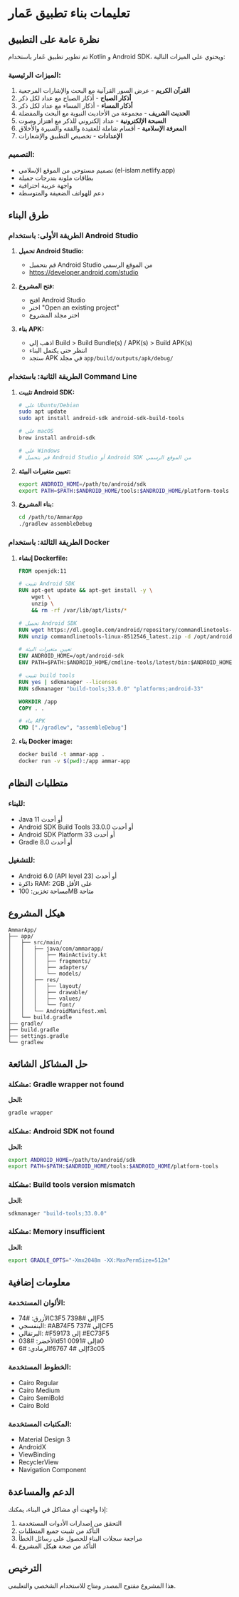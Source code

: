 # تعليمات بناء تطبيق عَمار

## نظرة عامة على التطبيق

تم تطوير تطبيق عَمار باستخدام Kotlin و Android SDK، ويحتوي على الميزات التالية:

### الميزات الرئيسية:
1. **القرآن الكريم** - عرض السور القرآنية مع البحث والإشارات المرجعية
2. **أذكار الصباح** - أذكار الصباح مع عداد لكل ذكر
3. **أذكار المساء** - أذكار المساء مع عداد لكل ذكر
4. **الحديث الشريف** - مجموعة من الأحاديث النبوية مع البحث والمفضلة
5. **السبحة الإلكترونية** - عداد إلكتروني للذكر مع اهتزاز وصوت
6. **المعرفة الإسلامية** - أقسام شاملة للعقيدة والفقه والسيرة والأخلاق
7. **الإعدادات** - تخصيص التطبيق والإشعارات

### التصميم:
- تصميم مستوحى من الموقع الإسلامي (el-islam.netlify.app)
- بطاقات ملونة بتدرجات جميلة
- واجهة عربية احترافية
- دعم للهواتف الضعيفة والمتوسطة

## طرق البناء

### الطريقة الأولى: باستخدام Android Studio

1. **تحميل Android Studio:**
   - قم بتحميل Android Studio من الموقع الرسمي
   - https://developer.android.com/studio

2. **فتح المشروع:**
   - افتح Android Studio
   - اختر "Open an existing project"
   - اختر مجلد المشروع

3. **بناء APK:**
   - اذهب إلى Build > Build Bundle(s) / APK(s) > Build APK(s)
   - انتظر حتى يكتمل البناء
   - ستجد APK في مجلد `app/build/outputs/apk/debug/`

### الطريقة الثانية: باستخدام Command Line

1. **تثبيت Android SDK:**
   ```bash
   # على Ubuntu/Debian
   sudo apt update
   sudo apt install android-sdk android-sdk-build-tools
   
   # على macOS
   brew install android-sdk
   
   # على Windows
   # قم بتحميل Android Studio أو Android SDK من الموقع الرسمي
   ```

2. **تعيين متغيرات البيئة:**
   ```bash
   export ANDROID_HOME=/path/to/android/sdk
   export PATH=$PATH:$ANDROID_HOME/tools:$ANDROID_HOME/platform-tools
   ```

3. **بناء المشروع:**
   ```bash
   cd /path/to/AmmarApp
   ./gradlew assembleDebug
   ```

### الطريقة الثالثة: باستخدام Docker

1. **إنشاء Dockerfile:**
   ```dockerfile
   FROM openjdk:11
   
   # تثبيت Android SDK
   RUN apt-get update && apt-get install -y \
       wget \
       unzip \
       && rm -rf /var/lib/apt/lists/*
   
   # تحميل Android SDK
   RUN wget https://dl.google.com/android/repository/commandlinetools-linux-8512546_latest.zip
   RUN unzip commandlinetools-linux-8512546_latest.zip -d /opt/android-sdk
   
   # تعيين متغيرات البيئة
   ENV ANDROID_HOME=/opt/android-sdk
   ENV PATH=$PATH:$ANDROID_HOME/cmdline-tools/latest/bin:$ANDROID_HOME/platform-tools
   
   # تثبيت build tools
   RUN yes | sdkmanager --licenses
   RUN sdkmanager "build-tools;33.0.0" "platforms;android-33"
   
   WORKDIR /app
   COPY . .
   
   # بناء APK
   CMD ["./gradlew", "assembleDebug"]
   ```

2. **بناء Docker image:**
   ```bash
   docker build -t ammar-app .
   docker run -v $(pwd):/app ammar-app
   ```

## متطلبات النظام

### للبناء:
- Java 11 أو أحدث
- Android SDK Build Tools 33.0.0 أو أحدث
- Android SDK Platform 33 أو أحدث
- Gradle 8.0 أو أحدث

### للتشغيل:
- Android 6.0 (API level 23) أو أحدث
- ذاكرة RAM: 2GB على الأقل
- مساحة تخزين: 100MB متاحة

## هيكل المشروع

```
AmmarApp/
├── app/
│   ├── src/main/
│   │   ├── java/com/ammarapp/
│   │   │   ├── MainActivity.kt
│   │   │   ├── fragments/
│   │   │   ├── adapters/
│   │   │   └── models/
│   │   ├── res/
│   │   │   ├── layout/
│   │   │   ├── drawable/
│   │   │   ├── values/
│   │   │   └── font/
│   │   └── AndroidManifest.xml
│   └── build.gradle
├── gradle/
├── build.gradle
├── settings.gradle
└── gradlew
```

## حل المشاكل الشائعة

### مشكلة: Gradle wrapper not found
**الحل:**
```bash
gradle wrapper
```

### مشكلة: Android SDK not found
**الحل:**
```bash
export ANDROID_HOME=/path/to/android/sdk
export PATH=$PATH:$ANDROID_HOME/tools:$ANDROID_HOME/platform-tools
```

### مشكلة: Build tools version mismatch
**الحل:**
```bash
sdkmanager "build-tools;33.0.0"
```

### مشكلة: Memory insufficient
**الحل:**
```bash
export GRADLE_OPTS="-Xmx2048m -XX:MaxPermSize=512m"
```

## معلومات إضافية

### الألوان المستخدمة:
- الأزرق: #74C3F5 إلى #7398F5
- البنفسجي: #AB74F5 إلى #737CF5
- البرتقالي: #F59173 إلى #EC73F5
- الأخضر: #038d51 إلى #0091a0
- الرمادي: #6f6767 إلى #4f3c05

### الخطوط المستخدمة:
- Cairo Regular
- Cairo Medium
- Cairo SemiBold
- Cairo Bold

### المكتبات المستخدمة:
- Material Design 3
- AndroidX
- ViewBinding
- RecyclerView
- Navigation Component

## الدعم والمساعدة

إذا واجهت أي مشاكل في البناء، يمكنك:

1. التحقق من إصدارات الأدوات المستخدمة
2. التأكد من تثبيت جميع المتطلبات
3. مراجعة سجلات البناء للحصول على رسائل الخطأ
4. التأكد من صحة هيكل المشروع

## الترخيص

هذا المشروع مفتوح المصدر ومتاح للاستخدام الشخصي والتعليمي.